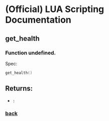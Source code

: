 
# (Official) LUA Scripting Documentation

## get_health

### Function undefined.

Spec:
```lua
get_health()
```

## Returns:
- `:` 

### [back](../other)
